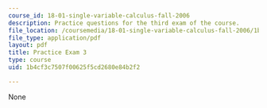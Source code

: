 ```yaml
---
course_id: 18-01-single-variable-calculus-fall-2006
description: Practice questions for the third exam of the course.
file_location: /coursemedia/18-01-single-variable-calculus-fall-2006/1b4cf3c7507f00625f5cd2680e84b2f2_prexam3b.pdf
file_type: application/pdf
layout: pdf
title: Practice Exam 3
type: course
uid: 1b4cf3c7507f00625f5cd2680e84b2f2

---
```

None